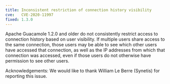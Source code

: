 ```yaml
---
title: Inconsistent restriction of connection history visibility
cve:   CVE-2020-11997
fixed: 1.3.0
---
```


Apache Guacamole 1.2.0 and older do not consistently restrict access to
connection history based on user visibility. If multiple users share access to
the same connection, those users may be able to see which other users have
accessed that connection, as well as the IP addresses from which that
connection was accessed, even if those users do not otherwise have permission
to see other users.

Acknowledgements: We would like to thank William Le Berre (Synetis) for
reporting this issue.

